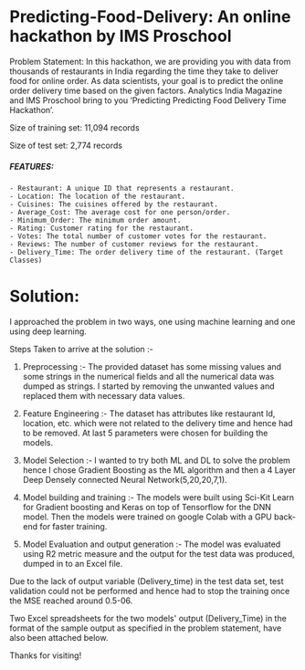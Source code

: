 # Predicting-Food-Delivery: An online hackathon by IMS Proschool

Problem Statement: 
In this hackathon, we are providing you with data from thousands of restaurants in India regarding the time they take to deliver food for online order. As data scientists, your goal is to predict the online order delivery time based on the given factors.
Analytics India Magazine and IMS Proschool bring to you ‘Predicting Predicting Food Delivery Time Hackathon’.

Size of training set: 11,094 records

Size of test set: 2,774 records

##### FEATURES:

    - Restaurant: A unique ID that represents a restaurant.
    - Location: The location of the restaurant.
    - Cuisines: The cuisines offered by the restaurant.
    - Average_Cost: The average cost for one person/order.
    - Minimum_Order: The minimum order amount.
    - Rating: Customer rating for the restaurant.
    - Votes: The total number of customer votes for the restaurant.
    - Reviews: The number of customer reviews for the restaurant.
    - Delivery_Time: The order delivery time of the restaurant. (Target Classes) 

# Solution:
I approached the problem in two ways, one using machine learning and one using deep learning.

Steps Taken to arrive at the solution :-

1. Preprocessing :- The provided dataset has some missing values and some strings in the numerical fields and all the numerical data was dumped as strings. I started by removing the unwanted values and replaced them with necessary data values.

2. Feature Engineering :- The dataset has attributes like restaurant Id, location, etc. which were not related to the delivery time and hence had to be removed. At last 5 parameters were chosen for building the models.

3. Model Selection :- I wanted to try both ML and DL to solve the problem hence I chose Gradient Boosting as the ML algorithm and then a 4 Layer Deep Densely connected Neural Network(5,20,20,7,1). 

4. Model building and training :- The models were built using Sci-Kit Learn for Gradient boosting and Keras on top of Tensorflow for the DNN model. Then the models were trained on google Colab with a GPU back-end for faster training.

5. Model Evaluation and output generation :-  The model was evaluated using R2 metric measure and the output for the test data was produced, dumped in to an Excel file.

Due to the lack of output variable (Delivery_time) in the test data set, test validation could not be performed and hence had to stop the training once the MSE reached around 0.5-06.

Two Excel spreadsheets for the two models' output (Delivery_Time) in the format of the sample output as specified in the problem statement, have also been attached below.

Thanks for visiting!
